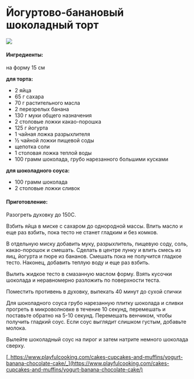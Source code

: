 # Йогуртово-банановый шоколадный торт

![](../../pics/yogurt-banana-chocolate-cake-02.jpg)

#### Ингредиенты:

на форму 15 см

**для торта:**

* 2 яйца
* 65 г сахара
* 70 г растительного масла
* 2 перезрелых банана
* 130 г муки общего назначения
* 2 столовые ложки какао-порошка
* 125 г йогурта
* 1 чайная ложка разрыхлителя
* ½ чайной ложки пищевой соды
* щепотка соли
* 1 столовая ложка теплой воды
* 100 грамм шоколада, грубо нарезанного большими кусками

**для шоколадного соуса:**

* 100 грамм шоколада
* 2 столовые ложки сливок

#### Приготовление:

Разогреть духовку до 150C. 

Взбить яйца в миске с сахаром до однородной массы. Влить масло и еще раз взбить, пока тесто не станет гладким и без комков.

В отдельную миску добавить муку, разрыхлитель, пищевую соду, соль, какао-порошок и смешать. Сделать в центре лунку и влить смесь из яиц, йогурта и пюре из бананов. Смешать пока не получится гладкое тесто. Наконец, добавить теплую воду и еще раз взбить.

Вылить жидкое тесто в смазанную маслом форму. Взять кусочки шоколада и неравномерно разложить по поверхности теста.

Поместить противень в духовку, выпекать 40 минут до сухой спички

Для шоколадного соуса грубо нарезанную плитку шоколада и сливки прогреть в микроволновке в течение 10 секунд, перемешать и поставьте обратно на 5-10 секунд. Перемешать венчиком, чтобы получить гладкий соус. Если соус выглядит слишком густым, добавьте молока.

Вылейте шоколадный соус на пирог и затем натрите немного шоколада сверху.

[_https://www.playfulcooking.com/cakes-cupcakes-and-muffins/yogurt-banana-chocolate-cake/_](https://www.playfulcooking.com/cakes-cupcakes-and-muffins/yogurt-banana-chocolate-cake/)

